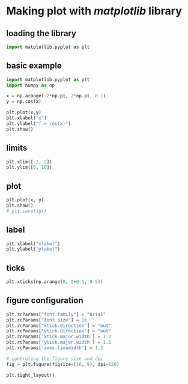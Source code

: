 # Making plot with *matplotlib* library

## loading the library
```python
import matplotlib.pyplot as plt
```

## basic example
```python
import matplotlib.pyplot as plt
import numpy as np

x = np.arange(-2*np.pi, 2*np.pi, 0.1)
y = np.cos(x)

plt.plot(x,y)
plt.xlabel("x")
plt.ylabel("f = cos(x)")
plt.show()
```

## limits
```python
plt.xlim([-2, 2])
plt.ylim([0, 10])
```

## plot
```python
plt.plot(x, y)
plt.show()
# plt.savefig()
```

## label
```python
plt.xlabel("xlabel")
plt.ylabel("ylabel")
```

## ticks
```python
plt.xticks(np.arange(0, 2+0.1, 9.5))
```

## figure configuration
```python
plt.rcParams["font.family"] = "Arial"
plt.rcParams["font.size"] = 16
plt.rcParams["xtick.direction"] = "out"
plt.rcParams["ytick.direction"] = "out"
plt.rcParams['xtick.major.width'] = 1.2
plt.rcParams['ytick.major.width'] = 1.2
plt.rcParams['axes.linewidth'] = 1.2

# controling the figure size and dpi
fig = plt.figure(figsize=(16, 9), dpi=120)

plt.tight_layout()
```
